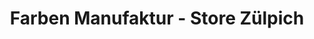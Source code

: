 ---
title: "Farben Manufaktur - Store Zülpich"
url: /zuelpich/farben-manufaktur-store-zuelpich/
shop: Farben
---